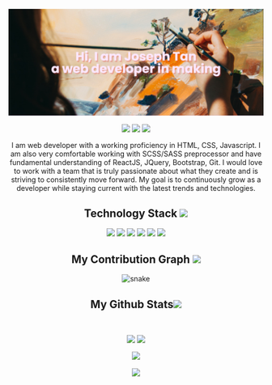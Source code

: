 <p align="center">
 
</p align="center">
<img src="https://github.com/ManhTanVN/ManhTanVN/blob/main/images/bannerGitHub.png" />

<p align="center">
 
 <img src="https://badges.pufler.dev/visits/ManhTanVN/ManhTanVN"/> 
 <!-- <img src="https://badges.pufler.dev/years/ManhTanVN"/> -->
 <img src="https://badges.pufler.dev/repos/ManhTanVN"/>
 <img src="https://badges.pufler.dev/commits/monthly/ManhTanVN" />

</p>

<p align="center">
     I am web developer with a working proficiency in HTML,  CSS, Javascript. I am also very comfortable working with SCSS/SASS preprocessor and have fundamental understanding of ReactJS, JQuery, Bootstrap, Git.
    I would love to work with a team that is truly passionate about what they create and is striving to consistently move forward.
   My goal is to continuously grow as a developer while staying current with the latest trends and technologies.
</p>  

<h2 align="center">Technology Stack <img src="https://github.com/ritik307/ritik307/blob/main/images/laptop.gif" width="50"></h2>

<p align="center">
 
<img src="https://img.shields.io/badge/-HTML5-E34F26?style=flat-square&logo=html5&logoColor=white"/>
<img src="https://img.shields.io/badge/-CSS3-1572B6?style=flat-square&logo=css3"/>
<img src="https://img.shields.io/badge/-JavaScript-black?style=flat-square&logo=javascript"/>
<img src="https://img.shields.io/badge/-Bootstrap-563D7C?style=flat-square&logo=bootstrap"/>
<img src="https://img.shields.io/badge/-React-black?style=flat-square&logo=react"/>
<img src="https://img.shields.io/badge/-GitHub-black?style=flat-square&logo=github"/>
</p>




<h2 align="center">
  My Contribution Graph <img src="https://media.giphy.com/media/xUA7aZeLE2e0P7Znz2/giphy.gif" width="50">
</h2>
<p align="center">
  <img src="https://github.com/ritik307/ritik307/raw/output/github-contribution-grid-snake.svg" alt="snake"></center>
</p>

<h2 align="center">
  My Github Stats<img src="https://media.giphy.com/media/VgCDAzcKvsR6OM0uWg/giphy.gif" width="50">
</h2>
 
<br>

<p align = "center">
  <img  src = "https://github-readme-stats.vercel.app/api?username=ManhTanVN&show_icons=true&theme=radical&line_height=27">
  <img src = "https://github-readme-stats.vercel.app/api/top-langs/?username=ManhTanVN&hide=html,css,java,shaderlab,kotlin,hlsl&theme=radical">
</p>

<p align = "center">
 <img  src="https://github-readme-streak-stats.herokuapp.com/?user=ManhTanVN&show_icons=true&locale=en&layout=compact&theme=radical&line_height=0" />
</p> 

<p align = "center">
 <img src="https://activity-graph.herokuapp.com/graph?username=ritik307&theme=redical">
</p> 

<!--
**ManhTanVN/ManhTanVN** is a ✨ _special_ ✨ repository because its `README.md` (this file) appears on your GitHub profile.

Here are some ideas to get you started:

- 🔭 I’m currently working on ...
- 🌱 I’m currently learning ...
- 👯 I’m looking to collaborate on ...
- 🤔 I’m looking for help with ...
- 💬 Ask me about ...
- 📫 How to reach me: ...
- 😄 Pronouns: ...
- ⚡ Fun fact: ...
-->
